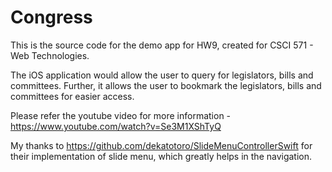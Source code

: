 Congress
========================

This is the source code for the demo app for HW9, created for CSCI 571 - Web Technologies.

The iOS application would allow the user to query for legislators, bills and committees. Further, it allows the user to bookmark the legislators, bills and committees for easier access.

Please refer the youtube video for more information - https://www.youtube.com/watch?v=Se3M1XShTyQ


My thanks to https://github.com/dekatotoro/SlideMenuControllerSwift for their implementation of slide menu, which greatly helps in the navigation.
